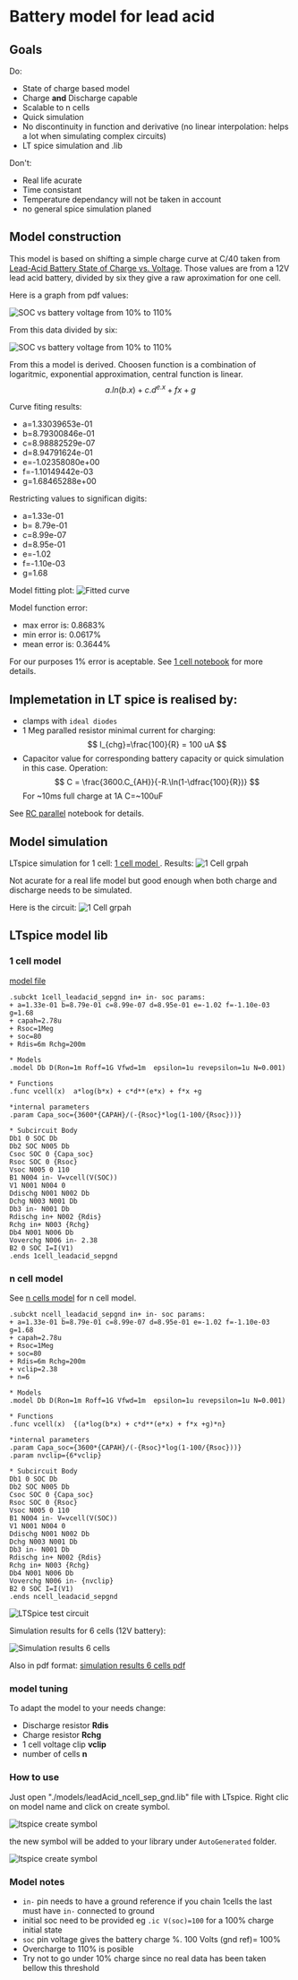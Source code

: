 # Battery model for lead acid
## Goals
Do:
* State of charge based model
* Charge **and** Discharge capable
* Scalable to n cells
* Quick simulation
* No discontinuity in function and derivative (no linear interpolation:
helps a lot when simulating complex circuits)
* LT spice simulation and .lib

Don't:
* Real life acurate
* Time consistant
* Temperature dependancy will not be taken in account
* no general spice simulation planed

## Model construction
This model is based on shifting a simple charge curve at C/40 taken from [Lead-Acid Battery State of Charge vs. Voltage](./assets/pdf/lead_acid_battery_charging_graphs.pdf).
Those values are from a 12V lead acid battery, divided by six they give a raw aproximation for one cell.

Here is a graph from pdf values:

<img style="background-color:white" alt="SOC vs battery voltage from 10% to 110%" src="./assets/img/soc_bat12.png"></img>

From this data divided by six:

<img style="background-color:white" alt="SOC vs battery voltage from 10% to 110%"
src="./assets/img/soc_cell.png"/>

From this a model is derived. Choosen function  is a combination of logaritmic, exponential approximation, central function is linear.
$$  a.ln(b.x) + c.d^{e.x} + fx +g $$

Curve fiting results:
* a=1.33039653e-01
* b=8.79300846e-01
* c=8.98882529e-07
* d=8.94791624e-01
* e=-1.02358080e+00
* f=-1.10149442e-03
* g=1.68465288e+00

Restricting values to significan digits:

* a=1.33e-01
* b= 8.79e-01
* c=8.99e-07
* d=8.95e-01 
* e=-1.02
* f=-1.10e-03
* g=1.68

Model fitting plot:
<img style="background-color:white"
alt="Fitted curve" src="./assets/img/curve_fit.png">
</img>

Model function error:
* max error is: 0.8683%
* min error is: 0.0617%
* mean error is: 0.3644%

For our purposes 1% error is aceptable.
See [1 cell notebook](./notebooks/model.ipynb) for more details.

## Implemetation in LT spice is realised by:
* clamps with `ideal diodes`
* 1 Meg paralled resistor minimal current for charging:
$$
I_{chg}=\frac{100}{R} = 100 uA
$$
* Capacitor value for corresponding battery capacity or quick simulation in this case. Operation: 
$$
C = \frac{3600.C_{AH}}{-R.\ln(1-\dfrac{100}{R})}
$$
For ~10ms full charge at 1A C=~100uF

See [RC parallel](./RC_parallel.ipynb) notebook for details.

## Model simulation
LTspice simulation for 1 cell: [1 cell model ](./simulations/1cell_model.asc).
Results:
![1 Cell grpah](./assets/img/1cell_model.png)

Not acurate for a real life model but good enough 
when both charge and discharge needs to be simulated.

Here is the circuit:
![1 Cell grpah](./assets/img/1cell_model_circuit.png)

## LTspice model lib

### 1 cell model 

[model file](./models/leadAcid_1cell_sep_gnd.lib)

``` spice
.subckt 1cell_leadacid_sepgnd in+ in- soc params:
+ a=1.33e-01 b=8.79e-01 c=8.99e-07 d=8.95e-01 e=-1.02 f=-1.10e-03 g=1.68
+ capah=2.78u
+ Rsoc=1Meg
+ soc=80
+ Rdis=6m Rchg=200m

* Models
.model Db D(Ron=1m Roff=1G Vfwd=1m  epsilon=1u revepsilon=1u N=0.001)

* Functions
.func vcell(x)  a*log(b*x) + c*d**(e*x) + f*x +g

*internal parameters
.param Capa_soc={3600*{CAPAH}/(-{Rsoc}*log(1-100/{Rsoc}))}

* Subcircuit Body
Db1 0 SOC Db
Db2 SOC N005 Db
Csoc SOC 0 {Capa_soc}
Rsoc SOC 0 {Rsoc}
Vsoc N005 0 110
B1 N004 in- V=vcell(V(SOC))
V1 N001 N004 0
Ddischg N001 N002 Db
Dchg N003 N001 Db
Db3 in- N001 Db
Rdischg in+ N002 {Rdis}
Rchg in+ N003 {Rchg}
Db4 N001 N006 Db
Voverchg N006 in- 2.38
B2 0 SOC I=I(V1)
.ends 1cell_leadacid_sepgnd
```

### n cell model

See [n cells model](./models/leadAcid_ncell_sep_gnd.lib) for n cell model.

```spice
.subckt ncell_leadacid_sepgnd in+ in- soc params:
+ a=1.33e-01 b=8.79e-01 c=8.99e-07 d=8.95e-01 e=-1.02 f=-1.10e-03 g=1.68
+ capah=2.78u
+ Rsoc=1Meg
+ soc=80
+ Rdis=6m Rchg=200m
+ vclip=2.38
+ n=6 

* Models
.model Db D(Ron=1m Roff=1G Vfwd=1m  epsilon=1u revepsilon=1u N=0.001)

* Functions
.func vcell(x)  {(a*log(b*x) + c*d**(e*x) + f*x +g)*n}

*internal parameters
.param Capa_soc={3600*{CAPAH}/(-{Rsoc}*log(1-100/{Rsoc}))}
.param nvclip={6*vclip}

* Subcircuit Body
Db1 0 SOC Db
Db2 SOC N005 Db
Csoc SOC 0 {Capa_soc}
Rsoc SOC 0 {Rsoc}
Vsoc N005 0 110
B1 N004 in- V=vcell(V(SOC))
V1 N001 N004 0
Ddischg N001 N002 Db
Dchg N003 N001 Db
Db3 in- N001 Db
Rdischg in+ N002 {Rdis}
Rchg in+ N003 {Rchg}
Db4 N001 N006 Db
Voverchg N006 in- {nvclip}
B2 0 SOC I=I(V1)
.ends ncell_leadacid_sepgnd
```

![LTSpice test circuit](./assets/img/ncell_model_test_circuit.png)

Simulation results for 6 cells (12V battery):

![Simulation results 6 cells](./assets/img/6cell_model_results.png)

Also in pdf format:
[simulation results 6 cells pdf](./assets/img/6cell_model_results.pdf)


### model tuning
To adapt the model to your needs change:
- Discharge resistor **Rdis** 
- Charge resistor **Rchg**
- 1 cell voltage clip **vclip**
- number of cells **n**

### How to use

Just open "./models/leadAcid_ncell_sep_gnd.lib" file with LTspice.
Right clic on model name and click on create symbol.

![ltspice create symbol](./assets/img/create_symbol.png)

the new symbol will be added to your library under `AutoGenerated` folder.

![ltspice create symbol](./assets/img/create_symbol2.png)

### Model notes 

- `in-` pin needs to have a ground reference if you chain 1cells the last must have `in-` connected to ground
- initial soc need to be provided eg `.ic V(soc)=100` for a 100% charge initial state
- `soc` pin voltage gives the battery charge %. 100 Volts (gnd ref)= 100%
- Overcharge to 110% is posible
- Try not to go under 10% charge since no real data has been taken bellow this threshold





